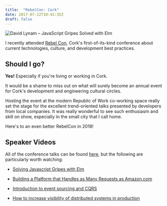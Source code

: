 ```yaml
---
title:  "RebelCon: Cork"
date: 2017-07-22T10:41:35Z
draft: false
---
```


<img alt="David Lynam – JavaScript Gripes Solved with Elm" data-src="/assets/images/rebelcon.jpg">

I recently attended [Rebel Con][rebelcon], Cork's first-of-its-kind conference about current technologies, 
culture, and development best practices.

## Should I go?

**Yes!** Especially if you're living or working in Cork.

It would be a shame to miss out on what will surely become an annual event for Cork's development and 
engineering cultural circles.

Hosting the event at the modern Republic of Work co-working space really set the stage for the excellent 
trend-oriented talks presented by developers from local companies. It was really wonderful to see 
such enthusiasm and skill on show, especially in the small city that I call home.
 
Here's to an even better RebelCon in 2018!

 
## Speaker Videos

All of the conference talks can be found [here][rebelVideos], but the following are particularly worth watching:

* [Solving Javascript Gripes with Elm][elm]

* [Building a Platform that Handles as Many Requests as Amazon.com][requests]

* [Introduction to event sourcing and CQRS][duncan]

* [How to increase visibility of distributed systems in production][monitoring]


[rebelcon]: http://www.rebelcon2017.com/
[rebelVideos]:  https://www.youtube.com/channel/UCQGeTJ1HbnZQN5NU_Tf7otg

[elm]:  https://www.youtube.com/watch?v=-eizeEAn-KA
[requests]: https://www.youtube.com/watch?v=xt3fo6WWnuU
[duncan]: https://www.youtube.com/watch?v=kpM5gCLF1Zc
[monitoring]: https://www.youtube.com/watch?v=_zjqMzCeHnU